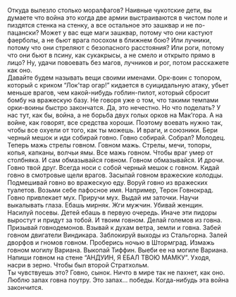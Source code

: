 Откуда вылезло столько моралфагов? Наивные чукотские дети, вы думаете что война это когда две армии выстраиваются в чистом поле и пиздятся стенка на стенку, а все остальное это зашквар и не по-пацански? Может у вас еще маги зашквар, потому что они кастуют фаерболы, а не бьют врага посохом в ближнем бою? Или лучники, потому что они стреляют с безопасного расстояния? Или роги, потому что они бьют в псину, как сукакрысы, а не смело и открыто прямо в лицо? Ну, удачи повоевать без магов, лучников и рог, потом расскажете как оно.  
Давайте будем называть вещи своими именами. Орк-воин с топором, который с криком “Лок’тар огар!” кидается в суицидальную атаку, убьет меньше врагов, чем какой-нибудь гоблин-пилот, который сбросит бомбу на вражескую базу. Не говоря уже о том, что такими темпами орки-воины быстро закончатся. Да, это нечестно. Но что поделать? У нас тут, как бы, война, а не борьба двух голых орков на Мак’гора. А на войне, как говорят, все средства хороши. Поэтому воевать нужно так, чтобы все охуели от того, как ты можешь. И враги, и союзники. Бери черный мешок и иди собирай говно. Говно собирай. Собрал? Молодец. Теперь мажь стрелы говном. Говном мажь. Стрелы, мечи, топоры, копья, капканы, волчьи ямы. Все мажь говном. Чтобы враг умер от столбняка. И сам обмазывайся говном. Говном обмазывайся. И дрочи. Говно твой друг. Всегда носи с собой черный мешок с говном. Кидай говно в смотровые щели врагов. Засыпай говном вражеские колодцы. Подмешивай говно во вражескую еду. Воруй говно из вражеских туалетов. Возьми себе пафосное имя. Например, Терон Говнокрад. Говно привлекает мух. Приручи мух. Выдай им заточки. Научи выкалывать глаза. Ебашь мирняк. Жги мужчин. Убивай женщин. Насилуй посевы. Детей ебашь в первую очередь. Иначе эти пидоры выростут и придут за тобой. И твоим говном. Делай големов из говна. Призывай говнодемонов. Взывай к духам ветра, земли и говна. Забей говном двигатели Виндикара. Заблокируй выходы из Стальгорна. Залей дворфов и гномов говном. Проберись ночью в Штормград. Измажь говном могилу Вариана. Выкопай Тиффин. Выеби ее на могиле Вариана. Напиши говном на стене “АНДУИН, Я ЕБАЛ ТВОЮ МАМКУ”. Уходя, насри в зерно. Чтобы был второй Стратхольм.  
Ты чувствуешь это? Говно, сынок. Ничто в мире так не пахнет, как оно. Люблю запах говна поутру. Это запах… победы. Когда-нибудь эта война закончится.
